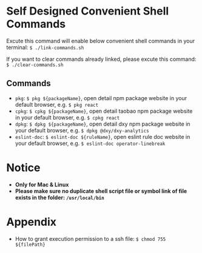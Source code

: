 # Self Designed Convenient Shell Commands

Excute this command will enable below convenient shell commands in your terminal: `$ ./link-commands.sh`

If you want to clear commands already linked, please excute this command: `$ ./clear-commands.sh`

## Commands

- `pkg`: `$ pkg ${packageName}`, open detail npm package website in your default browser, e.g. `$ pkg react`
- `cpkg`: `$ cpkg ${packageName}`, open detail taobao npm package website in your default browser, e.g. `$ cpkg react`
- `dpkg`: `$ dpkg ${packageName}`, open detail dxy npm package website in your default browser, e.g. `$ dpkg @dxy/dxy-analytics`
- `eslint-doc`: `$ eslint-doc ${ruleName}`, open eslint rule doc website in your default browser, e.g. `$ eslint-doc operator-linebreak`

# Notice

- **Only for Mac & Linux**
- **Please make sure no duplicate shell script file or symbol link of file exists in the folder: `/usr/local/bin`**

# Appendix

- How to grant execution permission to a ssh file: `$ chmod 755 ${filePath}`

